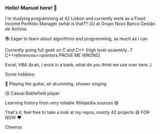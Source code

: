 ### Hello! Manuel here! 👋

  I'm studying programming at 42 Lisbon and currently work as a Fixed Income Portfolio Manager (what is that?? :neutral_face:) at Grupo Novo Banco Gestão de Activos.

:books: Eager to learn about algorithms and programming, as much as i can

Currently going full geek on C and C++ (high level assembly...? C++references==pointers PROVE ME WRONG)

Excel, VBA (brah, i work in a bank, what do you think we use over here..)




Some hobbies:

:guitar: Playing the guitar, air drumming, shower singing

:angry: Casual Battlefield player

Learning history from very reliable Wikipedia sources :sweat_smile:



That's it, feel free to take a look at my repos, mostly 42 projects :sweat_smile: FOR NOW :heart:

Cheerss
